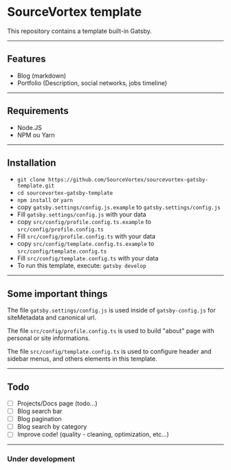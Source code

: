 # SourceVortex template

This repository contains a template built-in Gatsby.

---

## Features

- Blog (markdown)
- Portfolio (Description, social networks, jobs timeline)

---

## Requirements

- Node.JS
- NPM ou Yarn

---

## Installation

- `git clone https://github.com/SourceVortex/sourcevortex-gatsby-template.git`
- `cd sourcevortex-gatsby-template`
- `npm install` or `yarn`
- copy `gatsby.settings/config.js.example` to `gatsby.settings/config.js`
- Fill `gatsby.settings/config.js` with your data
- copy `src/config/profile.config.ts.example` to `src/config/profile.config.ts`
- Fill `src/config/profile.config.ts` with your data
- copy `src/config/template.config.ts.example` to `src/config/template.config.ts`
- Fill `src/config/template.config.ts` with your data
- To run this template, execute: `gatsby develop`

---

## Some important things

The file `gatsby.settings/config.js` is used inside of `gatsby-config.js` for siteMetadata and canonical url.

The file `src/config/profile.config.ts` is used to build "about" page with personal or site informations.

The file `src/config/template.config.ts` is used to configure header and sidebar menus, and others elements in this template.

---

## Todo

- [ ] Projects/Docs page (todo...)
- [ ] Blog search bar
- [ ] Blog pagination
- [ ] Blog search by category
- [ ] Improve code! (quality - cleaning, optimization, etc...)

---

### Under development
